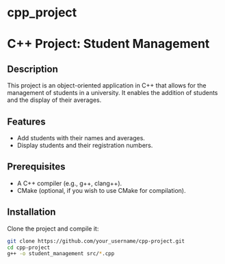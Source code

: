 # cpp_project
# C++ Project: Student Management

## Description
This project is an object-oriented application in C++ that allows for the management of students in a university. It enables the addition of students and the display of their averages.

## Features
- Add students with their names and averages.
- Display students and their registration numbers.

## Prerequisites
- A C++ compiler (e.g., g++, clang++).
- CMake (optional, if you wish to use CMake for compilation).

## Installation
Clone the project and compile it:

```bash
git clone https://github.com/your_username/cpp-project.git
cd cpp-project
g++ -o student_management src/*.cpp

